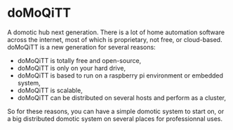 # doMoQiTT
A domotic hub next generation.
There is a lot of home automation software across the internet, most of which is proprietary, not free, or cloud-based. doMoQiTT is a new generation for several reasons:
 - doMoQiTT is totally free and open-source,
 - doMoQiTT is only on your hard drive,
 - doMoQiTT is based to run on a raspberry pi environment or embedded system,
 - doMoQiTT is scalable,
 - doMoQiTT can be distributed on several hosts and perform as a cluster,

So for these reasons, you can have a simple domotic system to start on, or a big distributed domotic system on several places for professionnal uses.
